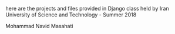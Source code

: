 here are the projects and files provided in Django class held by Iran University of Science and Technology - Summer 2018

Mohammad Navid Masahati
